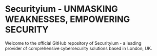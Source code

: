# Securityium - UNMASKING WEAKNESSES, EMPOWERING SECURITY

Welcome to the official GitHub repository of Securityium - a leading provider of comprehensive cybersecurity solutions based in London, UK.
